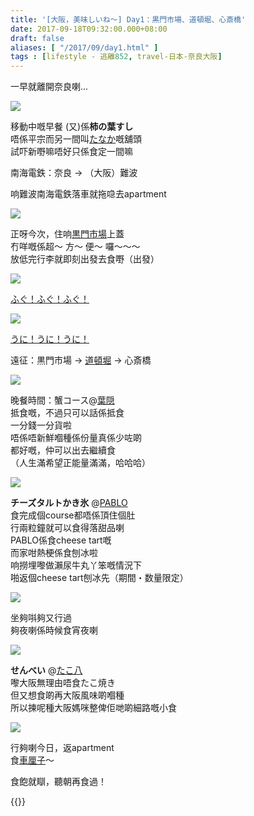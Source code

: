 ```yaml
---
title: '[大阪，美味しいね～] Day1：黒門市場、道頓堀、心斎橋'
date: 2017-09-18T09:32:00.000+08:00
draft: false
aliases: [ "/2017/09/day1.html" ]
tags : [lifestyle - 逃離852, travel-日本-奈良大阪]
---
```


一早就離開奈良喇...  

![](/images/nara5a.jpg)

移動中嘅早餐 (又)係**柿の葉すし**  
唔係平宗而另一間叫[たなか](https://hidie.net/nara5a/)嘅舖頭  
試吓新嘢嘛唔好只係食定一間嘛  
  
  
南海電鉄：奈良 → （大阪）難波  
  
响難波南海電鉄落車就拖喼去apartment  

![](/images/osaka1a.jpg)

正呀今次，住响[黒門市場](https://hidie.net/osaka1a/)上蓋  
冇咩嘅係超～ 方～ 便～ 囉～～～  
放低完行李就即刻出發去食嘢（出發）   

![](/images/osaka1b.jpg)

[ふぐ！ふぐ！ふぐ！](https://hidie.net/osaka1b/)  

![](/images/osaka1c.jpg)

[うに！うに！うに！](https://hidie.net/osaka1c/)  
  
遠征：黒門市場 → [道頓堀](https://hidie.net/osaka1d/) → 心斎橋  
  
  
![](/images/osaka1e.jpg)

晚餐時間：蟹コース@[葉隠](https://hidie.net/osaka1e/)  
抵食嘅，不過只可以話係抵食  
一分錢一分貨啦  
唔係唔新鮮嗰種係份量真係少咗啲  
都好嘅，仲可以出去繼續食  
（人生滿希望正能量滿滿，哈哈哈）  

![](/images/osaka1f1.jpg)

**チーズタルトかき氷** @[PABLO](https://hidie.net/osaka1f/)  
食完成個course都唔係頂住個肚  
行兩粒鐘就可以食得落甜品喇  
PABLO係食cheese tart嘅  
而家咁熱梗係食刨冰啦  
响撈埋嚟做瀨尿牛丸丫笨嘅情況下  
啪返個cheese tart刨冰先（期間・数量限定）  

![](/images/osaka1g0.jpg)

坐夠唞夠又行過  
夠夜喇係時候食宵夜喇  

![](/images/osaka1g.jpg)

**せんべい** @[たこ八](https://hidie.net/osaka1g/)  
嚟大阪無理由唔食たこ焼き  
但又想食啲再大阪風味啲嗰種  
所以揀呢種大阪媽咪整俾佢哋啲細路嘅小食

![](/images/osaka1h.jpg)

行夠喇今日，返apartment  
食[車厘子](https://hidie.net/osaka1h/)～

  

  

食飽就瞓，聽朝再食過！  

{{<osaka>}}
